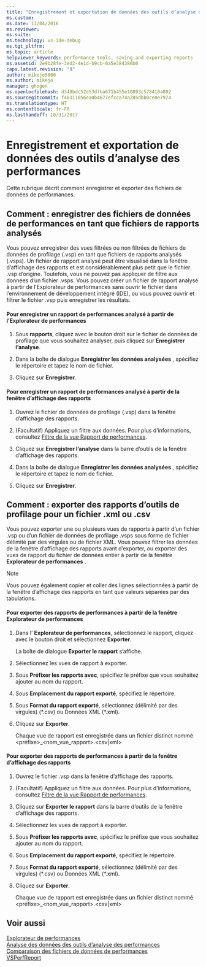 ```yaml
---
title: "Enregistrement et exportation de données des outils d’analyse des performances | Microsoft Docs"
ms.custom: 
ms.date: 11/04/2016
ms.reviewer: 
ms.suite: 
ms.technology: vs-ide-debug
ms.tgt_pltfrm: 
ms.topic: article
helpviewer_keywords: performance tools, saving and exporting reports
ms.assetid: 2e9b28fe-3ed2-4e1d-b9cb-0a5e384380b0
caps.latest.revision: "9"
author: mikejo5000
ms.author: mikejo
manager: ghogen
ms.openlocfilehash: d348bdc52d53d7ba671b455e10893c578418a892
ms.sourcegitcommit: f40311056ea0b4677efcca74a285dbb0ce0e7974
ms.translationtype: HT
ms.contentlocale: fr-FR
ms.lasthandoff: 10/31/2017
---
```

# <a name="saving-and-exporting-performance-tools-data"></a>Enregistrement et exportation de données des outils d’analyse des performances
Cette rubrique décrit comment enregistrer et exporter des fichiers de données de performances.  
  
##  <a name="BKMK_Save_Profiler_Data_Files_As_Analyzed_Report_Files"></a> Comment : enregistrer des fichiers de données de performances en tant que fichiers de rapports analysés  
 Vous pouvez enregistrer des vues filtrées ou non filtrées de fichiers de données de profilage (.vsp) en tant que fichiers de rapports analysés (.vsps). Un fichier de rapport analysé peut être visualisé dans la fenêtre d’affichage des rapports et est considérablement plus petit que le fichier .vsp d’origine. Toutefois, vous ne pouvez pas appliquer de filtre aux données d’un fichier .vsps. Vous pouvez créer un fichier de rapport analysé à partir de l’Explorateur de performances sans ouvrir le fichier dans l’environnement de développement intégré (IDE), ou vous pouvez ouvrir et filtrer le fichier .vsp puis enregistrer les résultats.  
  
#### <a name="to-save-an-analyzed-performance-report-from-the-performance-explorer"></a>Pour enregistrer un rapport de performances analysé à partir de l’Explorateur de performances  
  
1.  Sous **rapports**, cliquez avec le bouton droit sur le fichier de données de profilage que vous souhaitez analyser, puis cliquez sur **Enregistrer l’analyse**.  
  
2.  Dans la boîte de dialogue **Enregistrer les données analysées** , spécifiez le répertoire et tapez le nom de fichier.  
  
3.  Cliquez sur **Enregistrer**.  
  
#### <a name="to-save-an-analyzed-performance-report-from-the-report-view-window"></a>Pour enregistrer un rapport de performances analysé à partir de la fenêtre d’affichage des rapports  
  
1.  Ouvrez le fichier de données de profilage (.vsp) dans la fenêtre d’affichage des rapports.  
  
2.  (Facultatif) Appliquez un filtre aux données. Pour plus d’informations, consultez [Filtre de la vue Rapport de performances](../profiling/performance-report-view-filter.md).  
  
3.  Cliquez sur **Enregistrer l’analyse** dans la barre d’outils de la fenêtre d’affichage des rapports.  
  
4.  Dans la boîte de dialogue **Enregistrer les données analysées** , spécifiez le répertoire et tapez le nom de fichier.  
  
5.  Cliquez sur **Enregistrer**.  
  
## <a name="how-to-export-profiling-tools-reports-to-an-xml-or-csv-file"></a>Comment : exporter des rapports d’outils de profilage pour un fichier .xml ou .csv  
 Vous pouvez exporter une ou plusieurs vues de rapports à partir d’un fichier .vsp ou d’un fichier de données de profilage .vsps sous forme de fichier délimité par des virgules ou de fichier XML. Vous pouvez filtrer les données de la fenêtre d’affichage des rapports avant d’exporter, ou exporter des vues de rapport du fichier de données entier à partir de la fenêtre **Explorateur de performances** .  
  
> [!NOTE]
>  Vous pouvez également copier et coller des lignes sélectionnées à partir de la fenêtre d’affichage des rapports en tant que valeurs séparées par des tabulations.  
  
#### <a name="to-export-performance-reports-from-the-performance-explorer-window"></a>Pour exporter des rapports de performances à partir de la fenêtre Explorateur de performances  
  
1.  Dans l’ **Explorateur de performances**, sélectionnez le rapport, cliquez avec le bouton droit et sélectionnez **Exporter**.  
  
     La boîte de dialogue **Exporter le rapport** s’affiche.  
  
2.  Sélectionnez les vues de rapport à exporter.  
  
3.  Sous **Préfixer les rapports avec**, spécifiez le préfixe que vous souhaitez ajouter au nom du rapport.  
  
4.  Sous **Emplacement du rapport exporté**, spécifiez le répertoire.  
  
5.  Sous **Format du rapport exporté**, sélectionnez (délimité par des virgules) (\*.csv\) ou Données XML (\*.xml\).  
  
6.  Cliquez sur **Exporter**.  
  
     Chaque vue de rapport est enregistrée dans un fichier distinct nommé \<préfixe>_\<nom_vue_rapport>.\<csv&#124;xml>  
  
#### <a name="to-export-performance-reports-from-the-report-view-window"></a>Pour exporter des rapports de performances à partir de la fenêtre d’affichage des rapports  
  
1.  Ouvrez le fichier .vsp dans la fenêtre d’affichage des rapports.  
  
2.  (Facultatif) Appliquez un filtre aux données. Pour plus d’informations, consultez [Filtre de la vue Rapport de performances](../profiling/performance-report-view-filter.md).  
  
3.  Cliquez sur **Exporter le rapport** dans la barre d’outils de la fenêtre d’affichage des rapports.  
  
4.  Sélectionnez les vues de rapport à exporter.  
  
5.  Sous **Préfixer les rapports avec**, spécifiez le préfixe que vous souhaitez ajouter au nom du rapport.  
  
6.  Sous **Emplacement du rapport exporté**, spécifiez le répertoire.  
  
7.  Sous **Format du rapport exporté**, sélectionnez (délimité par des virgules) (\*.csv) ou Données XML (\*.xml).  
  
8.  Cliquez sur **Exporter**.  
  
     Chaque vue de rapport est enregistrée dans un fichier distinct nommé \<préfixe>_\<nom_vue_rapport>.\<csv&#124;xml>  
  
## <a name="see-also"></a>Voir aussi  
 [Explorateur de performances](../profiling/performance-explorer.md)   
 [Analyse des données des outils d’analyse des performances](../profiling/analyzing-performance-tools-data.md)   
 [Comparaison des fichiers de données de performances](../profiling/comparing-performance-data-files.md)   
 [VSPerfReport](../profiling/vsperfreport.md)

